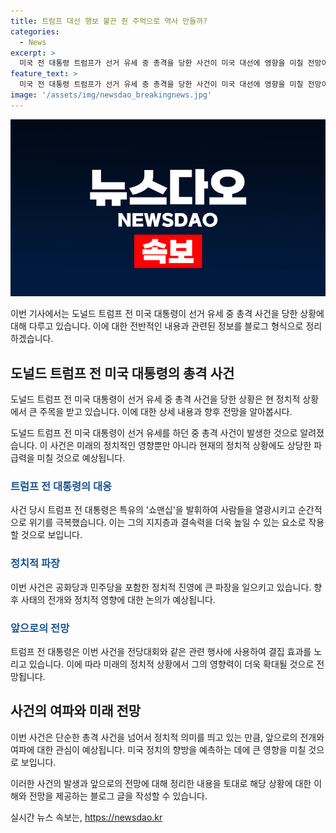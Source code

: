 ```yaml
---
title: 트럼프 대선 행보 불끈 쥔 주먹으로 역사 만들까?
categories:
  - News
excerpt: >
  미국 전 대통령 트럼프가 선거 유세 중 총격을 당한 사건이 미국 대선에 영향을 미칠 전망이다. 트럼프 지지자 결집과 동정표 흡수로 백악관 진출 가능성이 높아졌으며, 이 사건이 공화당의 힘을 불어넣고 있음을 보도하고 있다. 이에 대한 민주당의 대응은 미지수로, 암살 시도 용의자가 공화당원으로 지목된 점도 논의되고 있다. 함께 사건 조장에 주목해야 할 것이다.
feature_text: >
  미국 전 대통령 트럼프가 선거 유세 중 총격을 당한 사건이 미국 대선에 영향을 미칠 전망이다. 트럼프 지지자 결집과 동정표 흡수로 백악관 진출 가능성이 높아졌으며, 이 사건이 공화당의 힘을 불어넣고 있음을 보도하고 있다. 이에 대한 민주당의 대응은 미지수로, 암살 시도 용의자가 공화당원으로 지목된 점도 논의되고 있다. 함께 사건 조장에 주목해야 할 것이다.
image: '/assets/img/newsdao_breakingnews.jpg'
---
```


<p><img src="/assets/img/newsdao_breakingnews.jpg" alt="ontimetimes 속보" /></p>

<p>이번 기사에서는 도널드 트럼프 전 미국 대통령이 선거 유세 중 총격 사건을 당한 상황에 대해 다루고 있습니다. 이에 대한 전반적인 내용과 관련된 정보를 블로그 형식으로 정리하겠습니다.</p>

<h2 data-ke-size="size26">도널드 트럼프 전 미국 대통령의 총격 사건</h2>

<p>도널드 트럼프 전 미국 대통령이 선거 유세 중 총격 사건을 당한 상황은 현 정치적 상황에서 큰 주목을 받고 있습니다. 이에 대한 상세 내용과 향후 전망을 알아봅시다.</p>

<p data-ke-size="size16">도널드 트럼프 전 미국 대통령이 선거 유세를 하던 중 총격 사건이 발생한 것으로 알려졌습니다. 이 사건은 미래의 정치적인 영향뿐만 아니라 현재의 정치적 상황에도 상당한 파급력을 미칠 것으로 예상됩니다.</p>

<h3><b><span style="color: #1a5490;">트럼프 전 대통령의 대응</span></b></h3>

<p data-ke-size="size16">사건 당시 트럼프 전 대통령은 특유의 '쇼맨십'을 발휘하여 사람들을 열광시키고 순간적으로 위기를 극복했습니다. 이는 그의 지지층과 결속력을 더욱 높일 수 있는 요소로 작용할 것으로 보입니다.</p>

<h3><b><span style="color: #1a5490;">정치적 파장</span></b></h3>

<p data-ke-size="size16">이번 사건은 공화당과 민주당을 포함한 정치적 진영에 큰 파장을 일으키고 있습니다. 향후 사태의 전개와 정치적 영향에 대한 논의가 예상됩니다.</p>

<h3><b><span style="color: #1a5490;">앞으로의 전망</span></b></h3>

<p data-ke-size="size16">트럼프 전 대통령은 이번 사건을 전당대회와 같은 관련 행사에 사용하여 결집 효과를 노리고 있습니다. 이에 따라 미래의 정치적 상황에서 그의 영향력이 더욱 확대될 것으로 전망됩니다.</p>

<h2 data-ke-size="size26">사건의 여파와 미래 전망</h2>

<p data-ke-size="size16">이번 사건은 단순한 총격 사건을 넘어서 정치적 의미를 띄고 있는 만큼, 앞으로의 전개와 여파에 대한 관심이 예상됩니다. 미국 정치의 향방을 예측하는 데에 큰 영향을 미칠 것으로 보입니다.</p>

<p>이러한 사건의 발생과 앞으로의 전망에 대해 정리한 내용을 토대로 해당 상황에 대한 이해와 전망을 제공하는 블로그 글을 작성할 수 있습니다.</p>
실시간 뉴스 속보는, <a href="https://newsdao.kr" rel="dofollow">https://newsdao.kr</a>


